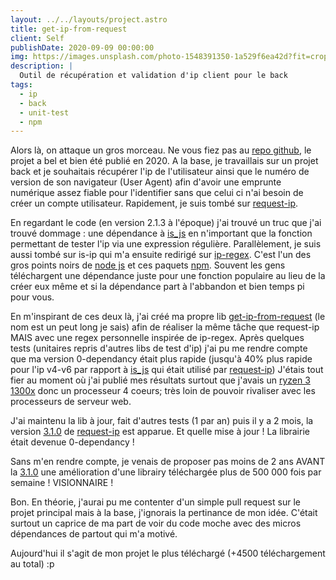 ```yaml
---
layout: ../../layouts/project.astro
title: get-ip-from-request
client: Self
publishDate: 2020-09-09 00:00:00
img: https://images.unsplash.com/photo-1548391350-1a529f6ea42d?fit=crop&w=1400&h=700&q=75
description: |
  Outil de récupération et validation d'ip client pour le back
tags:
  - ip
  - back
  - unit-test
  - npm
---
```


Alors là, on attaque un gros morceau. 
Ne vous fiez pas au [repo github](https://github.com/benevolarX/get-ip-from-request), le projet a bel et bien été publié en 2020. 
A la base, je travaillais sur un projet back et je souhaitais récupérer l'ip de l'utilisateur ainsi que le numéro de version de son navigateur (User Agent) afin d'avoir une emprunte numérique assez fiable pour l'identifier sans que celui ci n'ai besoin de créer un compte utilisateur. 
Rapidement, je suis tombé sur [request-ip](http://npm.im/request-ip).

En regardant le code (en version 2.1.3 à l'époque) j'ai trouvé un truc que j'ai trouvé dommage : une dépendance à [is_js](http://npm.im/is_js) en n'important que la fonction permettant de tester l'ip via une expression régulière.
Parallèlement, je suis aussi tombé sur is-ip qui m'a ensuite redirigé sur [ip-regex](http://npm.im/ip-regex). 
C'est l'un des gros points noirs de [node js](https://nodejs.org/fr/) et ces paquets [npm](https://www.npmjs.com/). 
Souvent les gens téléchargent une dépendance juste pour une fonction populaire au lieu de la créer eux même et si la dépendance part à l'abbandon et bien temps pi pour vous.

En m'inspirant de ces deux là, j'ai créé ma propre lib [get-ip-from-request](http://npm.im/get-ip-from-request) (le nom est un peut long je sais) afin de réaliser la même tâche que request-ip MAIS avec une regex personnelle inspirée de ip-regex. 
Après quelques tests (unitaires repris d'autres libs de test d'ip) j'ai pu me rendre compte que ma version 0-dependancy était plus rapide (jusqu'à 40% plus rapide pour l'ip v4-v6 par rapport à [is_js](http://npm.im/is_js) qui était utilisé par [request-ip](http://npm.im/request-ip))
J'étais tout fier au moment où j'ai publié mes résultats surtout que j'avais un [ryzen 3 1300x](https://www.amd.com/en/product/2041) donc un processeur 4 coeurs; très loin de pouvoir rivaliser avec les processeurs de serveur web.

J'ai maintenu la lib à jour, fait d'autres tests (1 par an) puis il y a 2 mois, la version [3.1.0](https://www.npmjs.com/package/request-ip/v/3.1.0) de [request-ip](http://npm.im/request-ip) est apparue. 
Et quelle mise à jour ! La librairie était devenue 0-dependancy !

Sans m'en rendre compte, je venais de proposer pas moins de 2 ans AVANT la [3.1.0](https://www.npmjs.com/package/request-ip/v/3.1.0) une amélioration d'une librairy téléchargée plus de 500 000 fois par semaine !
VISIONNAIRE !

Bon. En théorie, j'aurai pu me contenter d'un simple pull request sur le projet principal mais à la base, j'ignorais la pertinance de mon idée.
C'était surtout un caprice de ma part de voir du code moche avec des micros dépendances de partout qui m'a motivé.

Aujourd'hui il s'agit de mon projet le plus téléchargé (+4500 téléchargement au total) :p

